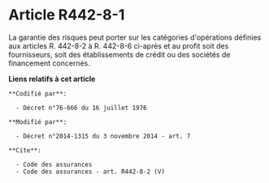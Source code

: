 # Article R442-8-1

La garantie des risques peut porter sur les catégories d'opérations définies aux articles R. 442-8-2 à R. 442-8-6 ci-après et
au profit soit des fournisseurs, soit des établissements de crédit ou des sociétés de financement concernés.

**Liens relatifs à cet article**

	**Codifié par**:

	  - Décret n°76-666 du 16 juillet 1976

	**Modifié par**:

	  - Décret n°2014-1315 du 3 novembre 2014 - art. 7

	**Cite**:

	  - Code des assurances
	  - Code des assurances - art. R442-8-2 (V)
